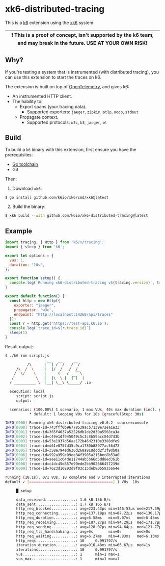 # xk6-distributed-tracing

This is a [k6](https://github.com/k6io/k6) extension using the [xk6](https://github.com/k6io/xk6) system.

| :exclamation: This is a proof of concept, isn't supported by the k6 team, and may break in the future. USE AT YOUR OWN RISK! |
|------|

</div>

## Why?

If you're testing a system that is instrumented (with distributed tracing), you can use this extension to start the traces on k6.

The extension is built on top of [OpenTelemetry](https://opentelemetry.io/), and gives k6:
- An instrumented HTTP client.
- The hability to: 
    - Export spans (your tracing data).
        - Supported exporters: `jaeger`, `zipkin`, `otlp`, `noop`, `stdout`
    - Propagate context.
        - Supported protocols: `w3c`, `b3`, `jaeger`, `ot`

## Build

To build a `k6` binary with this extension, first ensure you have the prerequisites:

- [Go toolchain](https://go101.org/article/go-toolchain.html)
- Git

Then:

1. Download `xk6`:
  ```bash
  $ go install github.com/k6io/xk6/cmd/xk6@latest
  ```

2. Build the binary:
  ```bash
  $ xk6 build --with github.com/k6io/xk6-distributed-tracing@latest
  ```

## Example

```javascript
import tracing, { Http } from 'k6/x/tracing';
import { sleep } from 'k6';

export let options = {
  vus: 1,
  duration: '10s',
};

export function setup() {
  console.log(`Running xk6-distributed-tracing v${tracing.version}`, tracing)
}

export default function() {
  const http = new Http({
    exporter: "jaeger",
    propagator: "w3c",
    endpoint: "http://localhost:14268/api/traces"
  });
  const r = http.get('https://test-api.k6.io');
  console.log(`trace_id=${r.trace_id}`)
  sleep(1)
}
```

Result output:

```bash
$ ./k6 run script.js

          /\      |‾‾| /‾‾/   /‾‾/   
     /\  /  \     |  |/  /   /  /    
    /  \/    \    |     (   /   ‾‾\  
   /          \   |  |\  \ |  (‾)  | 
  / __________ \  |__| \__\ \_____/ .io

  execution: local
     script: script.js
     output: -

  scenarios: (100.00%) 1 scenario, 1 max VUs, 40s max duration (incl. graceful stop):
           * default: 1 looping VUs for 10s (gracefulStop: 30s)

INFO[0000] Running xk6-distributed-tracing v0.0.2  source=console                
INFO[0000] trace-id=743fff0b96778539acb7139e72ea1e33
INFO[0001] trace-id=365f4637a52526db1de2d30a5568ca3a
INFO[0002] trace-id=c49e1df945049c5c3c8b59acc84d7d3b
INFO[0003] trace-id=53e1937d56aa172b46d2310e3380dfe9
INFO[0004] trace-id=d61e8757d35c9ca1780b88977ac56d72
INFO[0005] trace-id=358e794ed636d268a918dcd2f3f9db0a
INFO[0006] trace-id=992a959e09ee84f3905a215bec8b53a0
INFO[0007] trace-id=aee11c64de11744ab5b66d5dd8ed361b
INFO[0008] trace-id=c4dc45d857e99ede2bb902666457239d
INFO[0009] trace-id=7623d10293d9f03c15deb8055935664e

running (10.1s), 0/1 VUs, 10 complete and 0 interrupted iterations
default ✓ [======================================] 1 VUs  10s

     █ setup

     data_received..............: 1.6 kB 156 B/s
     data_sent..................: 1.7 kB 165 B/s
     http_req_blocked...........: avg=223.43µs min=146.53µs med=217.39µs max=314.54µs p(90)=276.68µs p(95)=295.61µs
     http_req_connecting........: avg=137.18µs min=87.22µs  med=130.17µs max=196.38µs p(90)=184.38µs p(95)=190.38µs
     http_req_duration..........: avg=6.58ms   min=5.07ms   med=6.45ms   max=7.91ms   p(90)=7.83ms   p(95)=7.87ms  
     http_req_receiving.........: avg=187.27µs min=94.29µs  med=171.7µs  max=295.67µs p(90)=293.28µs p(95)=294.48µs
     http_req_sending...........: avg=128.07µs min=94.64µs  med=121.77µs max=175.65µs p(90)=160.41µs p(95)=168.03µs
     http_req_tls_handshaking...: avg=0s       min=0s       med=0s       max=0s       p(90)=0s       p(95)=0s      
     http_req_waiting...........: avg=6.27ms   min=4.83ms   med=6.13ms   max=7.64ms   p(90)=7.56ms   p(95)=7.6ms   
     http_reqs..................: 10     0.991797/s
     iteration_duration.........: avg=916.48ms min=65.67µs  med=1s       max=1s       p(90)=1s       p(95)=1s      
     iterations.................: 10     0.991797/s
     vus........................: 1      min=1 max=1
     vus_max....................: 1      min=1 max=1

```
